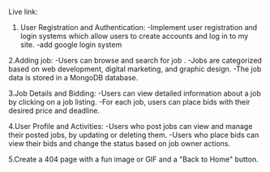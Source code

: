 Live link:

1. User Registration and Authentication:
   -Implement user registration and login systems which allow users to create accounts and log in to my site.
   -add google login system

2.Adding job:
-Users can browse and search for job .
-Jobs are categorized based on web development, digital marketing, and graphic design.
-The job data is stored in a MongoDB database.

3.Job Details and Bidding:
-Users can view detailed information about a job by clicking on a job listing.
-For each job, users can place bids with their desired price and deadline.

4.User Profile and Activities:
-Users who post jobs can view and manage their posted jobs, by updating or deleting them.
-Users who place bids can view their bids and change the status based on job owner actions.

5.Create a 404 page with a fun image or GIF and a "Back to Home" button.
